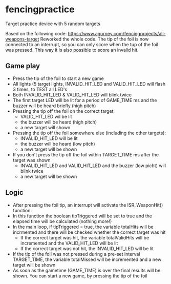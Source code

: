 # fencingpractice

Target practice device with 5 random targets

Based on the following code: https://www.agurney.com/fencingprojects/all-weapons-target 
Reworked the whole code. The tip of the foil is now connected to an interrupt, so you can only score when the tup
of the foil was pressed. This way it is also possible to score an invalid hit.

## Game play
- Press the tip of the foil to start a new game
- All lights (5 target lights, INVALID_HIT_LED and VALID_HIT_LED will flash 3 times, to TEST all LED's
- Both INVALID_HIT_LED & VALID_HIT_LED will blink twice
- The first target LED will be lit for a period of GAME_TIME ms and the buzzer will be heard briefly (high pitch)
- Pressing the tip off the foil on the correct target:
  - VALID_HIT_LED wil be lit
  - the buzzer will be heard (high pitch)
  - a new target will shown
- Pressing the tip off the foil somewhere else (including the other targets):
  - INVALID_HIT_LED will be lit
  - the buzzer will be heard (low pitch)
  - a new target will be shown
- If you don't press the tip off the foil within TARGET_TIME ms after the target was shown
  - INVALID_HIT_LED and VALID_HIT_LED and the buzzer (low picht) will blink twice
  - a new target will be shown

## Logic
- After pressing the foil tip, an interrupt will activate the ISR_WeaponHit() function.
- In this function the boolean tipTriggered will be set to true and the elapsed time will be calculated (nothing more!)
- In the main loop, if tipTriggered = true, the variable totalHits will be incrmented
  and there will be checked whether the correct target was hit
  - If the correct target was hit, the variable totalValidHits will be incremented and the VALID_HIT_LED will be lit
  - If the correct target was not hit, the INVALID_HIT_LED will be lit
- If the tip of the foil was not pressed during a pre-set interval TARGET_TIME, the variable totalMissed will be incremented
  and a new target will be shown
- As soon as the gametime (GAME_TIME) is over the final results will be shown. You can start a new game,
  by pressing the tip of the foil


